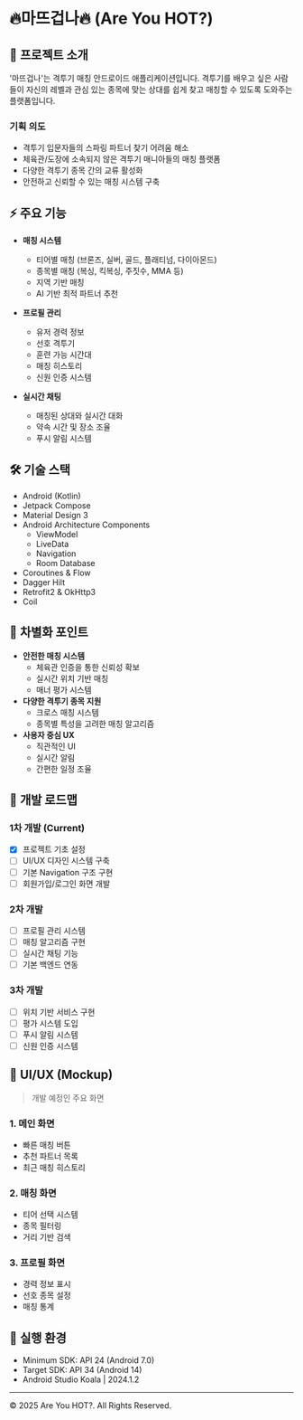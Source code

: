 # 🔥마뜨겁나🔥 (Are You HOT?)

## 📱 프로젝트 소개
'마뜨겁나'는 격투기 매칭 안드로이드 애플리케이션입니다. 격투기를 배우고 싶은 사람들이 자신의 레벨과 관심 있는 종목에 맞는 상대를 쉽게 찾고 매칭할 수 있도록 도와주는 플랫폼입니다.

### 기획 의도
- 격투기 입문자들의 스파링 파트너 찾기 어려움 해소
- 체육관/도장에 소속되지 않은 격투기 매니아들의 매칭 플랫폼
- 다양한 격투기 종목 간의 교류 활성화
- 안전하고 신뢰할 수 있는 매칭 시스템 구축

## ⚡ 주요 기능
- **매칭 시스템**
  - 티어별 매칭 (브론즈, 실버, 골드, 플래티넘, 다이아몬드)
  - 종목별 매칭 (복싱, 킥복싱, 주짓수, MMA 등)
  - 지역 기반 매칭
  - AI 기반 최적 파트너 추천

- **프로필 관리**
  - 유저 경력 정보
  - 선호 격투기
  - 훈련 가능 시간대
  - 매칭 히스토리
  - 신원 인증 시스템

- **실시간 채팅**
  - 매칭된 상대와 실시간 대화
  - 약속 시간 및 장소 조율
  - 푸시 알림 시스템

## 🛠 기술 스택
- Android (Kotlin)
- Jetpack Compose
- Material Design 3
- Android Architecture Components
  - ViewModel
  - LiveData
  - Navigation
  - Room Database
- Coroutines & Flow
- Dagger Hilt
- Retrofit2 & OkHttp3
- Coil

## 💫 차별화 포인트
- **안전한 매칭 시스템**
  - 체육관 인증을 통한 신뢰성 확보
  - 실시간 위치 기반 매칭
  - 매너 평가 시스템
- **다양한 격투기 종목 지원**
  - 크로스 매칭 시스템
  - 종목별 특성을 고려한 매칭 알고리즘
- **사용자 중심 UX**
  - 직관적인 UI
  - 실시간 알림
  - 간편한 일정 조율

## 🎯 개발 로드맵
### 1차 개발 (Current)
- [x] 프로젝트 기초 설정
- [ ] UI/UX 디자인 시스템 구축
- [ ] 기본 Navigation 구조 구현
- [ ] 회원가입/로그인 화면 개발

### 2차 개발
- [ ] 프로필 관리 시스템
- [ ] 매칭 알고리즘 구현
- [ ] 실시간 채팅 기능
- [ ] 기본 백엔드 연동

### 3차 개발
- [ ] 위치 기반 서비스 구현
- [ ] 평가 시스템 도입
- [ ] 푸시 알림 시스템
- [ ] 신원 인증 시스템

## 📱 UI/UX (Mockup)
> 개발 예정인 주요 화면

### 1. 메인 화면
- 빠른 매칭 버튼
- 추천 파트너 목록
- 최근 매칭 히스토리

### 2. 매칭 화면
- 티어 선택 시스템
- 종목 필터링
- 거리 기반 검색

### 3. 프로필 화면
- 경력 정보 표시
- 선호 종목 설정
- 매칭 통계

## 🔧 실행 환경
- Minimum SDK: API 24 (Android 7.0)
- Target SDK: API 34 (Android 14)
- Android Studio Koala | 2024.1.2

---
© 2025 Are You HOT?. All Rights Reserved.
